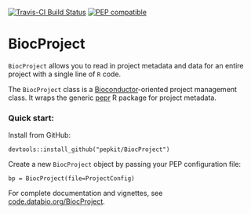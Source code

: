 [![Travis-CI Build Status](https://travis-ci.org/pepkit/BiocProject.svg?branch=master)](https://travis-ci.org/pepkit/BiocProject)
[![PEP compatible](http://pepkit.github.io/img/PEP-compatible-green.svg)](http://pepkit.github.io)


# BiocProject

`BiocProject` allows you to read in project metadata and data for an entire project with a single line of `R` code.

The `BiocProject` class is a [Bioconductor](https://www.bioconductor.org/)-oriented project management class. It wraps the generic [pepr](http://code.databio.org/pepr/) R package for project metadata.

### Quick start:

Install from GitHub:

```
devtools::install_github("pepkit/BiocProject")
```

Create a new `BiocProject` object by passing your PEP configuration file:
```
bp = BiocProject(file=ProjectConfig)
```

For complete documentation and vignettes, see [code.databio.org/BiocProject](http://code.databio.org/BiocProject/).
